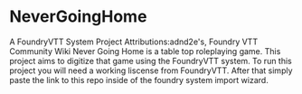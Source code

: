# NeverGoingHome
 A FoundryVTT System Project
 Attributions:adnd2e's, Foundry VTT Community Wiki
 Never Going Home is a table top roleplaying game. This project aims to digitize that game using the FoundryVTT system.
 To run this project you will need a working liscense from FoundryVTT. After that simply paste the link to this repo inside of the foundry system import wizard.
